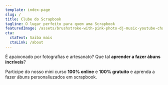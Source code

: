 ```yaml
---
template: index-page
slug: /
title: Clube do Scrapbook
tagline: O lugar perfeito para quem ama Scrapbook
featuredImage: /assets/brushstroke-with-pink-photo-dj-music-youtube-channel-art.png
cta:
  ctaText: Saiba mais
  ctaLink: /about
---
```

É apaixonado por fotografias e artesanato? Que tal **aprender a fazer ábuns incríveis**?

Participe do nosso mini curso **100% online** e **100% gratuito** e aprenda a fazer ábuns personaliuzados em scrapbook.